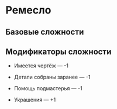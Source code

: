 # Ремесло

## Базовые сложности

## Модификаторы сложности
* Имеется чертёж — -1
* Детали собраны заранее — -1
* Помощь подмастерья — -1

* Украшения — +1
